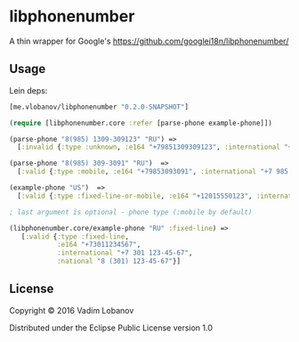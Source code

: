 # libphonenumber

A thin wrapper for Google's https://github.com/googlei18n/libphonenumber/

## Usage
Lein deps:
```clojure
[me.vlobanov/libphonenumber "0.2.0-SNAPSHOT"]
```

```clojure
(require [libphonenumber.core :refer [parse-phone example-phone]])

(parse-phone "8(985) 1309-309123" "RU") =>
  [:invalid {:type :unknown, :e164 "+79851309309123", :international "+7 9851309309123"}]

(parse-phone "8(985) 309-3091" "RU")  =>
  [:valid {:type :mobile, :e164 "+79853093091", :international "+7 985 309-30-91"}]

(example-phone "US")  =>
  [:valid {:type :fixed-line-or-mobile, :e164 "+12015550123", :international "+1 201-555-0123", :national "(201) 555-0123"}]

; last argument is optional - phone type (:mobile by default)

(libphonenumber.core/example-phone "RU" :fixed-line) =>
   [:valid {:type :fixed-line,
            :e164 "+73011234567",
            :international "+7 301 123-45-67",
            :national "8 (301) 123-45-67"}]
```

## License

Copyright © 2016 Vadim Lobanov

Distributed under the Eclipse Public License version 1.0
